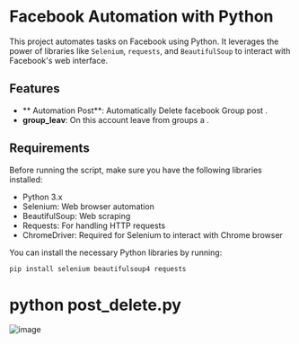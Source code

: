 # Facebook Automation with Python

This project automates tasks on Facebook using Python. It leverages the power of libraries like `Selenium`, `requests`, and `BeautifulSoup` to interact with Facebook's web interface. 

## Features

- ** Automation Post**: Automatically Delete facebook Group post .
- **group_leav**: On this account leave from groups a .


## Requirements

Before running the script, make sure you have the following libraries installed:

- Python 3.x
- Selenium: Web browser automation
- BeautifulSoup: Web scraping
- Requests: For handling HTTP requests
- ChromeDriver: Required for Selenium to interact with Chrome browser

You can install the necessary Python libraries by running:

```bash
pip install selenium beautifulsoup4 requests
```

# python post_delete.py
![image](https://github.com/user-attachments/assets/d345514b-4de6-4bb9-ad84-e96386bd173f)
